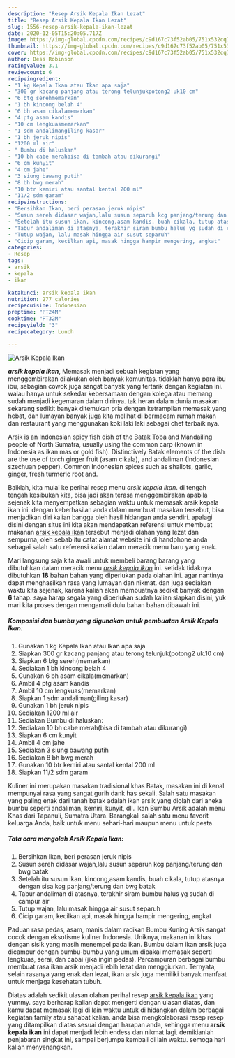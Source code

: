 ```yaml
---
description: "Resep Arsik Kepala Ikan Lezat"
title: "Resep Arsik Kepala Ikan Lezat"
slug: 1556-resep-arsik-kepala-ikan-lezat
date: 2020-12-05T15:20:05.717Z
image: https://img-global.cpcdn.com/recipes/c9d167c73f52ab05/751x532cq70/arsik-kepala-ikan-foto-resep-utama.jpg
thumbnail: https://img-global.cpcdn.com/recipes/c9d167c73f52ab05/751x532cq70/arsik-kepala-ikan-foto-resep-utama.jpg
cover: https://img-global.cpcdn.com/recipes/c9d167c73f52ab05/751x532cq70/arsik-kepala-ikan-foto-resep-utama.jpg
author: Bess Robinson
ratingvalue: 3.1
reviewcount: 6
recipeingredient:
- "1 kg Kepala Ikan atau Ikan apa saja"
- "300 gr kacang panjang atau terong telunjukpotong2 uk10 cm"
- "6 btg serehmemarkan"
- "1 bh kincong belah 4"
- "6 bh asam cikalamemarkan"
- "4 ptg asam kandis"
- "10 cm lengkuasmemarkan"
- "1 sdm andalimangiling kasar"
- "1 bh jeruk nipis"
- "1200 ml air"
- " Bumbu di haluskan"
- "10 bh cabe merahbisa di tambah atau dikurangi"
- "6 cm kunyit"
- "4 cm jahe"
- "3 siung bawang putih"
- "8 bh bwg merah"
- "10 btr kemiri atau santal kental 200 ml"
- "11/2 sdm garam"
recipeinstructions:
- "Bersihkan Ikan, beri perasan jeruk nipis"
- "Susun sereh didasar wajan,lalu susun separuh kcg panjang/terung dan bwg batak"
- "Setelah itu susun ikan, kincong,asam kandis, buah cikala, tutup atasnya dengan sisa kcg panjang/terung dan bwg batak"
- "Tabur andaliman di atasnya, terakhir siram bumbu halus yg sudah di campur air"
- "Tutup wajan, lalu masak hingga air susut separuh"
- "Cicip garam, kecilkan api, masak hingga hampir mengering, angkat"
categories:
- Resep
tags:
- arsik
- kepala
- ikan

katakunci: arsik kepala ikan 
nutrition: 277 calories
recipecuisine: Indonesian
preptime: "PT24M"
cooktime: "PT32M"
recipeyield: "3"
recipecategory: Lunch

---
```



![Arsik Kepala Ikan](https://img-global.cpcdn.com/recipes/c9d167c73f52ab05/751x532cq70/arsik-kepala-ikan-foto-resep-utama.jpg)

<b><i>arsik kepala ikan</i></b>, Memasak menjadi sebuah kegiatan yang menggembirakan dilakukan oleh banyak komunitas. tidaklah hanya para ibu ibu, sebagian cowok juga sangat banyak yang tertarik dengan kegiatan ini. walau hanya untuk sekedar kebersamaan dengan kolega atau memang sudah menjadi kegemaran dalam dirinya. tak heran dalam dunia masakan sekarang sedikit banyak ditemukan pria dengan ketrampilan memasak yang hebat, dan lumayan banyak juga kita melihat di bermacam rumah makan dan restaurant yang menggunakan koki laki laki sebagai chef terbaik nya.

Arsik is an Indonesian spicy fish dish of the Batak Toba and Mandailing people of North Sumatra, usually using the common carp (known in Indonesia as ikan mas or gold fish). Distinctively Batak elements of the dish are the use of torch ginger fruit (asam cikala), and andaliman (Indonesian szechuan pepper). Common Indonesian spices such as shallots, garlic, ginger, fresh turmeric root and.

Baiklah, kita mulai ke perihal resep menu <i>arsik kepala ikan</i>. di tengah tengah kesibukan kita, bisa jadi akan terasa menggembirakan apabila sejenak kita menyempatkan sebagian waktu untuk memasak arsik kepala ikan ini. dengan keberhasilan anda dalam membuat masakan tersebut, bisa menjadikan diri kalian bangga oleh hasil hidangan anda sendiri. apalagi disini dengan situs ini kita akan mendapatkan referensi untuk membuat makanan <u>arsik kepala ikan</u> tersebut menjadi olahan yang lezat dan sempurna, oleh sebab itu catat alamat website ini di handphone anda sebagai salah satu referensi kalian dalam meracik menu baru yang enak.


Mari langsung saja kita awali untuk membeli barang barang yang dibutuhkan dalam meracik menu <u><i>arsik kepala ikan</i></u> ini. setidak tidaknya dibutuhkan <b>18</b> bahan bahan yang diperlukan pada olahan ini. agar nantinya dapat menghasilkan rasa yang lumayan dan nikmat. dan juga sediakan waktu kita sejenak, karena kalian akan membuatnya sedikit banyak dengan <b>6</b> tahap. saya harap segala yang diperlukan sudah kalian siapkan disini, yuk mari kita proses dengan mengamati dulu bahan bahan dibawah ini.

<!--inarticleads1-->

##### Komposisi dan bumbu yang digunakan untuk pembuatan Arsik Kepala Ikan:

1. Gunakan 1 kg Kepala Ikan atau Ikan apa saja
1. Siapkan 300 gr kacang panjang atau terong telunjuk(potong2 uk.10 cm)
1. Siapkan 6 btg sereh(memarkan)
1. Sediakan 1 bh kincong belah 4
1. Gunakan 6 bh asam cikala(memarkan)
1. Ambil 4 ptg asam kandis
1. Ambil 10 cm lengkuas(memarkan)
1. Siapkan 1 sdm andaliman(giling kasar)
1. Gunakan 1 bh jeruk nipis
1. Sediakan 1200 ml air
1. Sediakan  Bumbu di haluskan:
1. Sediakan 10 bh cabe merah(bisa di tambah atau dikurangi)
1. Siapkan 6 cm kunyit
1. Ambil 4 cm jahe
1. Sediakan 3 siung bawang putih
1. Sediakan 8 bh bwg merah
1. Gunakan 10 btr kemiri atau santal kental 200 ml
1. Siapkan 11/2 sdm garam


Kuliner ini merupakan masakan tradisional khas Batak, masakan ini di kenal mempunyai rasa yang sangat gurih dank has sekali. Salah satu masakan yang paling enak dari tanah batak adalah ikan arsik yang diolah dari aneka bumbu seperti andaliman, kemiri, kunyit, dll. Ikan Bumbu Arsik adalah menu Khas dari Tapanuli, Sumatra Utara. Barangkali salah satu menu favorit keluarga Anda, baik untuk menu sehari-hari maupun menu untuk pesta. 

<!--inarticleads2-->

##### Tata cara mengolah Arsik Kepala Ikan:

1. Bersihkan Ikan, beri perasan jeruk nipis
1. Susun sereh didasar wajan,lalu susun separuh kcg panjang/terung dan bwg batak
1. Setelah itu susun ikan, kincong,asam kandis, buah cikala, tutup atasnya dengan sisa kcg panjang/terung dan bwg batak
1. Tabur andaliman di atasnya, terakhir siram bumbu halus yg sudah di campur air
1. Tutup wajan, lalu masak hingga air susut separuh
1. Cicip garam, kecilkan api, masak hingga hampir mengering, angkat


Paduan rasa pedas, asam, manis dalam racikan Bumbu Kuning Arsik sangat cocok dengan eksotisme kuliner Indonesia. Uniknya, makanan ini khas dengan sisik yang masih menempel pada ikan. Bumbu dalam ikan arsik juga dicampur dengan bumbu-bumbu yang umum dipakai memasak seperti lengkuas, serai, dan cabai (jika ingin pedas). Percampuran berbagai bumbu membuat rasa ikan arsik menjadi lebih lezat dan menggiurkan. Ternyata, selain rasanya yang enak dan lezat, ikan arsik juga memiliki banyak manfaat untuk menjaga kesehatan tubuh. 

Diatas adalah sedikit ulasan olahan perihal resep <u>arsik kepala ikan</u> yang yummy. saya berharap kalian dapat mengerti dengan ulasan diatas, dan kamu dapat memasak lagi di lain waktu untuk di hidangkan dalam berbagai kegiatan family atau sahabat kalian. anda bisa mengkolaborasi resep resep yang ditampilkan diatas sesuai dengan harapan anda, sehingga menu <b>arsik kepala ikan</b> ini dapat menjadi lebih endess dan nikmat lagi. demikianlah penjabaran singkat ini, sampai berjumpa kembali di lain waktu. semoga hari kalian menyenangkan.
